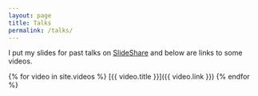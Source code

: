```yaml
---
layout: page
title: Talks
permalink: /talks/
---
```


I put my slides for past talks on [SlideShare](http://www.slideshare.net/RachelDavies) and below are links to some videos.

{% for video in site.videos %}
  [{{ video.title }}]({{ video.link }})
{% endfor %}




